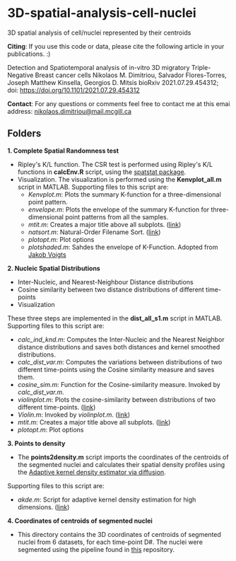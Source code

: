 # 3D-spatial-analysis-cell-nuclei
3D spatial analysis of cell/nuclei represented by their centroids

**Citing**: If you use this code or data, please cite the following article in your publications. :)  

Detection and Spatiotemporal analysis of in-vitro 3D migratory Triple-Negative Breast cancer cells
Nikolaos M. Dimitriou, Salvador Flores-Torres, Joseph Matthew Kinsella, Georgios D. Mitsis
bioRxiv 2021.07.29.454312; doi: https://doi.org/10.1101/2021.07.29.454312 

**Contact**: For any questions or comments feel free to contact me at this emai address: nikolaos.dimitriou@mail.mcgill.ca

## Folders

**1. Complete Spatial Randomness test**
* Ripley's K/L function. The CSR test is performed using Ripley's K/L functions in **calcEnv.R** script, using the [spatstat package](https://spatstat.org/).
* Visualization. The visualization is performed using the **Kenvplot_all.m** script in MATLAB. 
  Supporting files to this script are:
  * *Kenvplot.m*: Plots the summary K-function for a three-dimensional point pattern. 
  * *envelope.m*: Plots the envelope of the summary K-function for three-dimensional point patterns from all the samples.
  * *mtit.m*: Creates a major title above all subplots. ([link](https://www.mathworks.com/matlabcentral/fileexchange/3218-mtit-a-pedestrian-major-title-creator))
  * *natsort.m*: Natural-Order Filename Sort. ([link](https://www.mathworks.com/matlabcentral/fileexchange/47434-natural-order-filename-sort))
  * *plotopt.m*: Plot options
  * *plotshaded.m*: Sahdes the envelope of K-Function. Adopted from [Jakob Voigts](http://jvoigts.scripts.mit.edu/blog/nice-shaded-plots/)

**2. Nucleic Spatial Distributions**
* Inter-Nucleic, and Nearest-Neighbour Distance distributions
* Cosine similarity between two distance distributions of different time-points
* Visualization

These three steps are implemented in the **dist_all_s1.m** script in MATLAB. Supporting files to this script are:
* *calc_ind_knd.m*: Computes the Inter-Nucleic and the Nearest Neighbor distance distributions and saves both distances and kernel smoothed distributions.
* *calc_dist_var.m*: Computes the variations between distributions of two different time-points using the Cosine similarity measure and saves them.
* *cosine_sim.m*: Function for the Cosine-similarity measure. Invoked by *calc_dist_var.m*.
* *violinplot.m*: Plots the cosine-similarity between distributions of two different time-points. ([link](https://github.com/bastibe/Violinplot-Matlab))
* *Violin.m*: Invoked by *violinplot.m*. ([link](https://github.com/bastibe/Violinplot-Matlab))
* *mtit.m*: Creates a major title above all subplots. ([link](https://www.mathworks.com/matlabcentral/fileexchange/3218-mtit-a-pedestrian-major-title-creator))
* *plotopt.m*: Plot options


**3. Points to density**
* The **points2density.m** script imports the coordinates of the centroids of the segmented nuclei and calculates their spatial density profiles using the [Adaptive kernel density estimator via diffusion](https://people.smp.uq.edu.au/DirkKroese/ps/AOS799.pdf).

Supporting files to this script are:
* *akde.m*: Script for adaptive kernel density estimation for high dimensions. ([link](https://www.mathworks.com/matlabcentral/fileexchange/58312-kernel-density-estimator-for-high-dimensions))

**4. Coordinates of centroids of segmented nuclei**
* This directory contains the 3D coordinates of centroids of segmented nuclei from 6 datasets, for each time-point D#. The nuclei were segmented using the
pipeline found in [this](https://github.com/NMDimitriou/3D-Preprocessing-Nuclei-Segmentation) repository.

